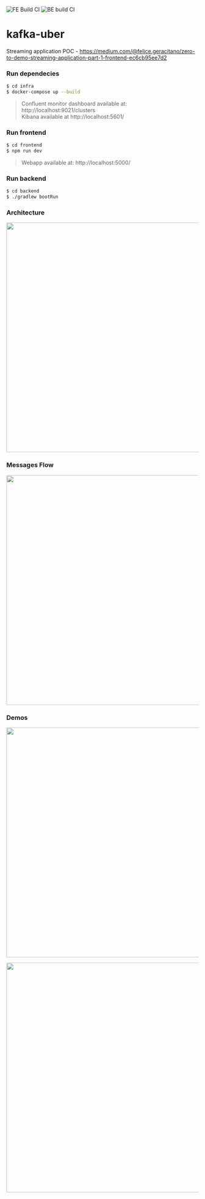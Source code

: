 ![FE Build CI](https://github.com/FeliceGeracitano/kafka-uber/workflows/FE%20Build%20CI/badge.svg?branch=master)
![BE build CI](https://github.com/FeliceGeracitano/kafka-uber/workflows/BE%20build%20CI/badge.svg?branch=master)

# kafka-uber
Streaming application POC - https://medium.com/@felice.geracitano/zero-to-demo-streaming-application-part-1-frontend-ec6cb95ee7d2


### Run dependecies
```bash
$ cd infra
$ docker-compose up --build
```
> Confluent monitor dashboard available at: http://localhost:9021/clusters  
> Kibana available at http://localhost:5601/

### Run frontend
```bash
$ cd frontend
$ npm run dev
```
> Webapp available at: http://localhost:5000/

### Run backend
```bash
$ cd backend
$ ./gradlew bootRun
```

### Architecture
<p align="center">
<img src="https://user-images.githubusercontent.com/6695231/83954767-026a8800-a844-11ea-8a9d-0441fcd84696.png" data-canonical-src="https://user-images.githubusercontent.com/6695231/83954767-026a8800-a844-11ea-8a9d-0441fcd84696.png" width="600" />
</p>

### Messages Flow
<p align="center">
<img src="https://user-images.githubusercontent.com/6695231/83687943-77d81d80-a5e4-11ea-8e81-cfd8efc0c90d.png" data-canonical-src="ttps://user-images.githubusercontent.com/6695231/83687943-77d81d80-a5e4-11ea-8e81-cfd8efc0c90d.png" width="600" />
</p>

### Demos
<p align="center">
<img src="https://user-images.githubusercontent.com/6695231/83688255-00ef5480-a5e5-11ea-8e69-264be3d4dbfc.gif" data-canonical-src="https://user-images.githubusercontent.com/6695231/83688255-00ef5480-a5e5-11ea-8e69-264be3d4dbfc.gif" width="600" />
</p>
<p align="center">
<img src="https://user-images.githubusercontent.com/6695231/83688657-a86c8700-a5e5-11ea-91f5-b066e756fffb.png" data-canonical-src="https://user-images.githubusercontent.com/6695231/83688657-a86c8700-a5e5-11ea-91f5-b066e756fffb.png" width="600" />
</p>
